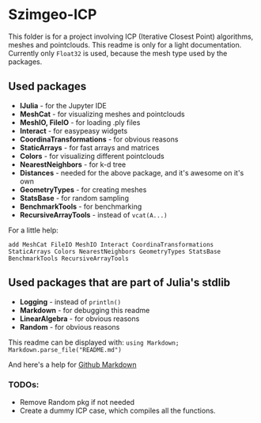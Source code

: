 # Szimgeo-ICP

This folder is for a project involving ICP (Iterative Closest Point) algorithms, meshes and pointclouds. This readme is only for a light documentation.
Currently only `Float32` is used, because the mesh type used by the packages.

## Used packages
* **IJulia** - for the Jupyter IDE
* **MeshCat** - for visualizing meshes and pointclouds
* **MeshIO, FileIO** - for loading .ply files
* **Interact** - for easypeasy widgets
* **CoordinaTransformations** - for obvious reasons
* **StaticArrays** - for fast arrays and matrices
* **Colors** - for visualizing different pointclouds
* **NearestNeighbors** - for k-d tree
* **Distances** - needed for the above package, and it's awesome on it's own
* **GeometryTypes** - for creating meshes
* **StatsBase** - for random sampling
* **BenchmarkTools** - for benchmarking
* **RecursiveArrayTools** - instead of `vcat(A...)`

For a little help:

`add MeshCat FileIO MeshIO Interact CoordinaTransformations StaticArrays Colors NearestNeighbors GeometryTypes StatsBase BenchmarkTools RecursiveArrayTools`

## Used packages that are part of Julia's stdlib
* **Logging** - instead of `println()`
* **Markdown** - for debugging this readme
* **LinearAlgebra** - for obvious reasons
* **Random** - for obvious reasons

This readme can be displayed with: `using Markdown; Markdown.parse_file("README.md")`

And here's a help for [Github Markdown](https://guides.github.com/features/mastering-markdown/)

### TODOs:
* Remove Random pkg if not needed
* Create a dummy ICP case, which compiles all the functions.